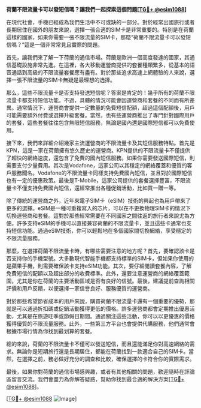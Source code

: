 **荷蘭不限流量卡可以發短信嗎？讓我們一起探索這個問題[[TG💪+ @esim1088](https://t.me/s/esim1088)]**

在現代社會，手機已經成為我們生活中不可或缺的一部分。對於經常出國旅行或者長期居住在國外的朋友來說，選擇一張合適的SIM卡是非常重要的。特別是在荷蘭這樣的國家，如果你需要一張不限流量的SIM卡，那麼“荷蘭不限流量卡可以發短信嗎？”這是一個非常常見且實際的問題。

首先，讓我們來了解一下荷蘭的通信市場。荷蘭是歐洲一個高度發達的國家，其通信基礎設施非常先進。在這裡，各大移動運營商提供的套餐種類繁多，從基本的語音通話到高級的不限流量套餐應有盡有。對於那些追求高速上網體驗的人來說，選擇一張不限流量的SIM卡無疑是最理想的选择。

那么，這些不限流量卡是否支持發送短信呢？答案是肯定的！幾乎所有的荷蘭不限流量卡都支持短信功能。不過，具體的情況可能會因運營商和套餐的不同而有所差異。通常情況下，運營商會提供一定數量的免費短信配額，超過這個配額後，用戶可能需要額外付費或選擇升級套餐。當然，也有些運營商推出了專門針對國際用戶的套餐，這些套餐往往包含無限短信服務，無論是國內還是國際短信都可以免費使用。

接下來，我們來詳細介紹幾家主流運營商的不限流量卡及其短信服務特點。首先是KPN，這是一家在荷蘭擁有悠久歷史的運營商。KPN提供的不限流量卡不僅提供了超快的網絡速度，還包含了免費的國內短信服務。如果你需要發送國際短信，則需要支付少量費用。其次是Vodafone，這家公司以其穩定的網絡覆蓋和優質的客戶服務聞名。Vodafone的不限流量卡同樣支持免費國內短信，並且對於國際短信也有一定的優惠政策。最後是T-Mobile，這家公司提供的套餐選擇豐富，不限流量卡不僅支持免費國內短信，還經常推出各種促銷活動，比如買一贈一等。

除了傳統的運營商之外，近年來電子SIM卡（eSIM）技術的興起也為用戶帶來了更多的選擇。eSIM是一種可重複寫入的芯片，可以在不更換物理SIM卡的情況下切換運營商和套餐。這對於那些經常需要在不同國家之間往返的旅行者來說尤為方便。許多支持eSIM的手機可以直接兼容荷蘭的不限流量卡，並且這些卡通常也支持短信功能。通過eSIM技術，你可以輕鬆地在多個國家間切換網絡，享受穩定的不限流量服務。

那麼，在選擇荷蘭不限流量卡時，有哪些需要注意的地方呢？首先，要確認該卡是否支持你的手機型號。大多數現代智能手機都支持標準的SIM卡，但如果你使用的是蘋果手機，則需要確保該卡支持eSIM功能。其次，要仔細閱讀套餐內容，了解免費短信的配額以及超出部分的收費標準。此外，還要注意運營商的網絡覆蓋範圍，尤其是你在荷蘭的主要活動區域是否有良好的信號。最後，建議提前查詢相關評價和用戶反饋，以便選擇一家信譽良好、服務優質的運營商。

對於那些希望節省成本的用戶來說，購買荷蘭不限流量卡還有一個重要的優勢，那就是可以通過折扣碼或促銷活動獲得更低的價格。許多運營商都會定期推出優惠活動，尤其是在旅遊旺季或節假日期間。通過關注這些活動，你可以以更優惠的價格獲得優質的不限流量服務。此外，一些第三方平台也會提供代購服務，他們通常會根據市場行情為你找到最划算的套餐。

總的來說，荷蘭的不限流量卡不僅可以發送短信，而且還能滿足你對高速網絡的需求。無論你是短期旅行還是長期居住，都能在荷蘭找到一款適合自己的SIM卡。當然，在選擇之前，務必做好充分的調查和比較，確保選擇的卡符合你的實際需求。

最後，如果你對荷蘭的通信市場感興趣，或者有其他相關的問題，歡迎隨時在評論區留言交流。我們會盡力為你解答疑惑，幫助你找到最合適的解決方案[[TG💪+ @esim1088](https://t.me/s/esim1088)]。

[[TG💪+ @esim1088](https://t.me/s/esim1088) ![Image](https://i.postimg.cc/4NQfJmqS/Snipaste-2025-05-13-00-14-12.png)]